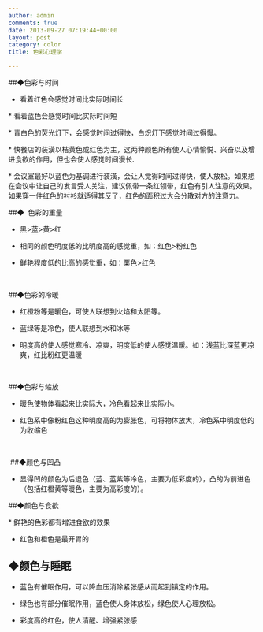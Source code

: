 ```yaml
---
author: admin
comments: true
date: 2013-09-27 07:19:44+00:00
layout: post
category: color
title: 色彩心理学

---
```





##◆色彩与时间




* 看着红色会感觉时间比实际时间长





* 看着蓝色会感觉时间比实际时间短


* 青白色的荧光灯下，会感觉时间过得快，白炽灯下感觉时间过得慢。



* 快餐店的装潢以桔黄色或红色为主，这两种颜色所有使人心情愉悦、兴奋以及增进食欲的作用，但也会使人感觉时间漫长.



* 会议室最好以蓝色为基调进行装潢，会让人觉得时间过得快，使人放松。如果想在会议中让自己的发言受人关注，建议佩带一条红领带，红色有引人注意的效果。如果穿一件红色的衬衫就适得其反了，红色的面积过大会分散对方的注意力。


##◆  色彩的重量




* 黑>蓝>黄>红




* 相同的颜色明度低的比明度高的感觉重，如：红色>粉红色




* 鲜艳程度低的比高的感觉重，如：栗色>红色




 




##◆色彩的冷暖




* 红橙粉等是暖色，可使人联想到火焰和太阳等。




* 蓝绿等是冷色，使人联想到水和冰等




* 明度高的使人感觉寒冷、凉爽，明度低的使人感觉温暖。如：浅蓝比深蓝更凉爽，红比粉红更温暖




 




##◆色彩与缩放




* 暖色使物体看起来比实际大，冷色看起来比实际小。




* 红色系中像粉红色这种明度高的为膨胀色，可将物体放大，冷色系中明度低的为收缩色




 




 ##◆颜色与凹凸




* 显得凹的颜色为后退色（蓝、蓝紫等冷色，主要为低彩度的），凸的为前进色（包括红橙黄等暖色，主要为高彩度的）。


##◆颜色与食欲



* 鲜艳的色彩都有增进食欲的效果


* 红色和橙色是最开胃的


## ◆颜色与睡眠




* 蓝色有催眠作用，可以降血压消除紧张感从而起到镇定的作用。




* 绿色也有部分催眠作用，蓝色使人身体放松，绿色使人心理放松。




* 彩度高的红色，使人清醒、增强紧张感




 




 




